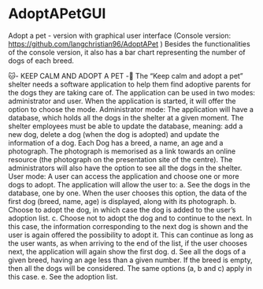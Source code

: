 # AdoptAPetGUI
Adopt a pet - version with graphical user interface (Console version: https://github.com/langchristian96/AdoptAPet )
Besides the functionalities of the console version, it also has a bar chart representing the number of dogs of each breed.

 :cat:- KEEP CALM AND ADOPT A PET -:dog:
The “Keep calm and adopt a pet” shelter needs a software application to help them find adoptive
parents for the dogs they are taking care of. The application can be used in two modes: administrator
and user. When the application is started, it will offer the option to choose the mode.
Administrator mode: The application will have a database, which holds all the dogs in the shelter at a
given moment. The shelter employees must be able to update the database, meaning: add a new dog,
delete a dog (when the dog is adopted) and update the information of a dog. Each Dog has a breed, a
name, an age and a photograph. The photograph is memorised as a link towards an online resource (the
photograph on the presentation site of the centre). The administrators will also have the option to see
all the dogs in the shelter.
User mode: A user can access the application and choose one or more dogs to adopt. The application
will allow the user to:
a. See the dogs in the database, one by one. When the user chooses this option, the data of the
first dog (breed, name, age) is displayed, along with its photograph.
b. Choose to adopt the dog, in which case the dog is added to the user’s adoption list.
c. Choose not to adopt the dog and to continue to the next. In this case, the information
corresponding to the next dog is shown and the user is again offered the possibility to adopt it.
This can continue as long as the user wants, as when arriving to the end of the list, if the user
chooses next, the application will again show the first dog.
d. See all the dogs of a given breed, having an age less than a given number. If the breed is empty,
then all the dogs will be considered. The same options (a, b and c) apply in this case.
e. See the adoption list.
